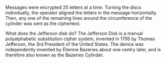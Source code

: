 Messages were encrypted 25 letters at a time. Turning the discs individually, the operator aligned the letters in the message horizontally. Then, any one of the remaining lines around the circumference of the cylinder was sent as the ciphertext.

What does the Jefferson disk do?
The Jefferson Disk is a manual polyalphabetic substitution cipher system, invented in 1795 by Thomas Jefferson, the 3rd President of the United States. The device was independently invented by Étienne Bazeries about one centry later, and is therefore also known as the Bazeries Cylinder.
